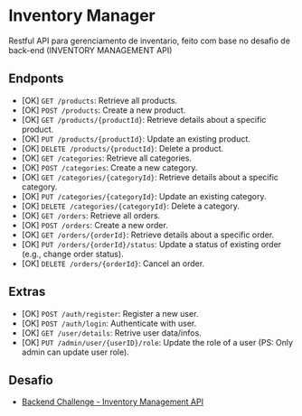 # Inventory Manager

Restful API para gerenciamento de inventario, feito com base no desafio de back-end (INVENTORY MANAGEMENT API)

## Endponts

- [OK] `GET /products`: Retrieve all products.
- [OK] `POST /products`: Create a new product.
- [OK] `GET /products/{productId}`: Retrieve details about a specific product.
- [OK] `PUT /products/{productId}`: Update an existing product.
- [OK] `DELETE /products/{productId}`: Delete a product.
- [OK] `GET /categories`: Retrieve all categories.
- [OK] `POST /categories`: Create a new category.
- [OK] `GET /categories/{categoryId}`: Retrieve details about a specific category.
- [OK] `PUT /categories/{categoryId}`: Update an existing category.
- [OK] `DELETE /categories/{categoryId}`: Delete a category.
- [OK] `GET /orders`: Retrieve all orders.
- [OK] `POST /orders`: Create a new order.
- [OK] `GET /orders/{orderId}`: Retrieve details about a specific order.
- [OK] `PUT /orders/{orderId}/status`: Update a status of existing order (e.g., change order status).
- [OK] `DELETE /orders/{orderId}`: Cancel an order.

## Extras

- [OK] `POST /auth/register`: Register a new user.
- [OK] `POST /auth/login`: Authenticate with user.
- [OK] `GET /user/details`: Retrive user data/infos.
- [OK] `PUT /admin/user/{userID}/role`: Update the role of a user (PS: Only admin can update user role).

## Desafio

 - [Backend Challenge - Inventory Management API](https://github.com/libre-university/backend-challenges/blob/main/challenges/junior/api-inventory-management.md#backend-challenge---inventory-management-api)

